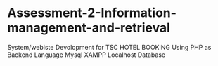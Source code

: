 # Assessment-2-Information-management-and-retrieval

System/webiste Devolopment for TSC HOTEL BOOKING
Using PHP as Backend Language 
Mysql XAMPP Localhost Database